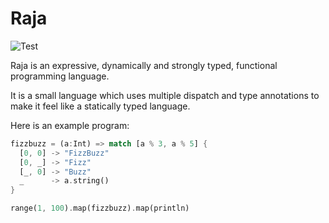 # Raja

![Test](https://github.com/dghaehre/raja-lang/actions/workflows/test.yml/badge.svg)

Raja is an expressive, dynamically and strongly typed, functional programming language.

It is a small language which uses multiple dispatch and type annotations to make it feel like a statically typed language.

Here is an example program:

```rust
fizzbuzz = (a:Int) => match [a % 3, a % 5] {
  [0, 0] -> "FizzBuzz"
  [0, _] -> "Fizz"
  [_, 0] -> "Buzz"
  _      -> a.string()
}

range(1, 100).map(fizzbuzz).map(println)
```
